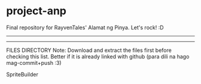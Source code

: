 # project-anp
Final repository for RayvenTales' Alamat ng Pinya. Let's rock! :D 

---------------------------------------------------------------------------------------------------------------------
---------------------------------------------------------------------------------------------------------------------
FILES DIRECTORY
Note: Download and extract the files first before checking this list. Better if it is already linked with github (para dili na hago mag-commit+push :3)

SpriteBuilder
